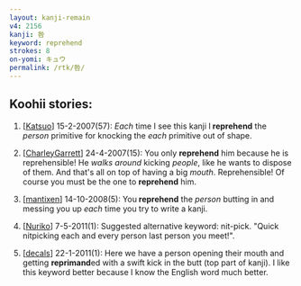 ```yaml
---
layout: kanji-remain
v4: 2156
kanji: 咎
keyword: reprehend
strokes: 8
on-yomi: キュウ
permalink: /rtk/咎/
---
```


## Koohii stories: 

1) [<a href="http://kanji.koohii.com/profile/Katsuo">Katsuo</a>] 15-2-2007(57): <em>Each</em> time I see this kanji I<strong> reprehend</strong> the <em>person</em> primitive for knocking the <em>each</em> primitive out of shape.

2) [<a href="http://kanji.koohii.com/profile/CharleyGarrett">CharleyGarrett</a>] 24-4-2007(15): You only <strong>reprehend</strong> him because he is reprehensible! He <em>walks around</em> kicking <em>people</em>, like he wants to dispose of them. And that&#039;s all on top of having a big <em>mouth</em>. Reprehensible! Of course you must be the one to <strong>reprehend</strong> him.

3) [<a href="http://kanji.koohii.com/profile/mantixen">mantixen</a>] 14-10-2008(5): You<strong> reprehend</strong> the <em>person</em> butting in and messing you up <em>each</em> time you try to write a kanji.

4) [<a href="http://kanji.koohii.com/profile/Nuriko">Nuriko</a>] 7-5-2011(1): Suggested alternative keyword: nit-pick. &quot;Quick nitpicking each and every person last person you meet!&quot;.

5) [<a href="http://kanji.koohii.com/profile/decals">decals</a>] 22-1-2011(1): Here we have a person opening their mouth and getting <strong>reprimand</strong>ed with a swift kick in the butt (top part of kanji). I like this keyword better because I know the English word much better.


